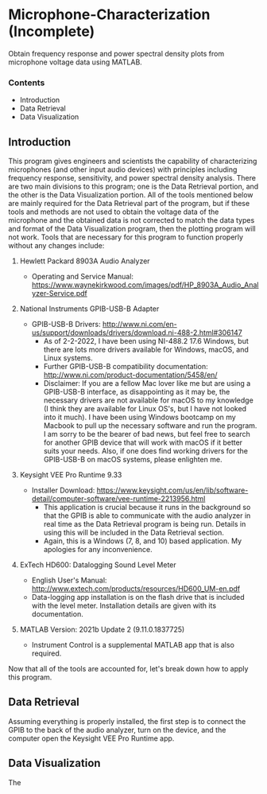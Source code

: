 # Microphone-Characterization (Incomplete)
Obtain frequency response and power spectral density plots from microphone voltage data using MATLAB.

### Contents
- Introduction
- Data Retrieval
- Data Visualization

## Introduction
This program gives engineers and scientists the capability of characterizing microphones (and other input audio devices) with principles including frequency response, sensitivity, and power spectral density analysis. There are two main divisions to this program; one is the Data Retrieval portion, and the other is the Data Visualization portion. All of the tools mentioned below are mainly required for the Data Retrieval part of the program, but if these tools and methods are not used to obtain the voltage data of the microphone and the obtained data is not corrected to match the data types and format of the Data Visualization program, then the plotting program will not work. Tools that are necessary for this program to function properly without any changes include:
1. Hewlett Packard 8903A Audio Analyzer
    - Operating and Service Manual: https://www.waynekirkwood.com/images/pdf/HP_8903A_Audio_Analyzer-Service.pdf

2. National Instruments GPIB-USB-B Adapter
    - GPIB-USB-B Drivers: http://www.ni.com/en-us/support/downloads/drivers/download.ni-488-2.html#306147
      - As of 2-2-2022, I have been using NI-488.2 17.6 Windows, but there are lots more drivers available for Windows, macOS, and Linux systems.
      - Further GPIB-USB-B compatibility documentation: http://www.ni.com/product-documentation/5458/en/
      - Disclaimer: If you are a fellow Mac lover like me but are using a GPIB-USB-B interface, as disappointing as it may be, the necessary drivers are not available for macOS to my knowledge (I think they are available for Linux OS's, but I have not looked into it much). I have been using Windows bootcamp on my Macbook to pull up the necessary software and run the program. I am sorry to be the bearer of bad news, but feel free to search for another GPIB device that will work with macOS if it better suits your needs. Also, if one does find working drivers for the GPIB-USB-B on macOS systems, please enlighten me.

3. Keysight VEE Pro Runtime 9.33
    - Installer Download: https://www.keysight.com/us/en/lib/software-detail/computer-software/vee-runtime-2213956.html
      - This application is crucial because it runs in the background so that the GPIB is able to communicate with the audio analyzer in real time as the Data Retrieval program is being run. Details in using this will be included in the Data Retrieval section.
      - Again, this is a Windows (7, 8, and 10) based application. My apologies for any inconvenience.

4. ExTech HD600: Datalogging Sound Level Meter
    - English User's Manual: http://www.extech.com/products/resources/HD600_UM-en.pdf
    - Data-logging app installation is on the flash drive that is included with the level meter. Installation details are given with its documentation.

5. MATLAB Version: 2021b Update 2 (9.11.0.1837725)
    - Instrument Control is a supplemental MATLAB app that is also required.

Now that all of the tools are accounted for, let's break down how to apply this program.

## Data Retrieval
Assuming everything is properly installed, the first step is to connect the GPIB to the back of the audio analyzer, turn on the device, and the computer open the Keysight VEE Pro Runtime app.

## Data Visualization
The
